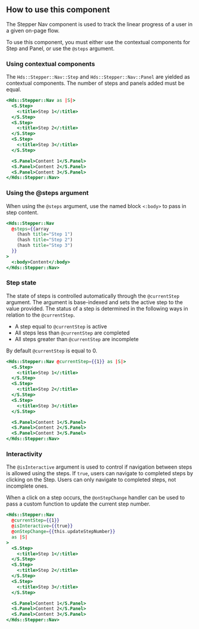 ## How to use this component

The Stepper Nav component is used to track the linear progress of a user in a given on-page flow.

To use this component, you must either use the contextual components for Step and Panel, or use the `@steps` argument.

### Using contextual components

The `Hds::Stepper::Nav::Step` and `Hds::Stepper::Nav::Panel` are yielded as contextual components. The number of steps and panels added must be equal.

```handlebars
<Hds::Stepper::Nav as |S|>
  <S.Step>
    <:title>Step 1</:title>
  </S.Step>
  <S.Step>
    <:title>Step 2</:title>
  </S.Step>
  <S.Step>
    <:title>Step 3</:title>
  </S.Step>

  <S.Panel>Content 1</S.Panel>
  <S.Panel>Content 2</S.Panel>
  <S.Panel>Content 3</S.Panel>
</Hds::Stepper::Nav>
```

### Using the @steps argument

When using the `@steps` argument, use the named block `<:body>` to pass in step content.

```handlebars
<Hds::Stepper::Nav
  @steps={{array
    (hash title="Step 1")
    (hash title="Step 2")
    (hash title="Step 3")
  }}
>
  <:body>Content</:body>
</Hds::Stepper::Nav>
```

### Step state

The state of steps is controlled automatically through the `@currentStep` argument. The argument is base-indexed and sets the active step to the value provided. The status of a step is determined in the following ways in relation to the `@currentStep`.
- A step equal to `@currentStep` is active
- All steps less than `@currentStep` are completed
- All steps greater than `@currentStep` are incomplete

By default `@currentStep` is equal to 0.

```handlebars
<Hds::Stepper::Nav @currentStep={{1}} as |S|>
  <S.Step>
    <:title>Step 1</:title>
  </S.Step>
  <S.Step>
    <:title>Step 2</:title>
  </S.Step>
  <S.Step>
    <:title>Step 3</:title>
  </S.Step>

  <S.Panel>Content 1</S.Panel>
  <S.Panel>Content 2</S.Panel>
  <S.Panel>Content 3</S.Panel>
</Hds::Stepper::Nav>
```

### Interactivity

The `@isInteractive` argument is used to control if navigation between steps is allowed using the steps. If `true`, users can navigate to completed steps by clicking on the Step. Users can only navigate to completed steps, not incomplete ones.

When a click on a step occurs, the `@onStepChange` handler can be used to pass a custom function to update the current step number.

```handlebars
<Hds::Stepper::Nav
  @currentStep={{1}}
  @isInteractive={{true}}
  @onStepChange={{this.updateStepNumber}}
  as |S|
>
  <S.Step>
    <:title>Step 1</:title>
  </S.Step>
  <S.Step>
    <:title>Step 2</:title>
  </S.Step>
  <S.Step>
    <:title>Step 3</:title>
  </S.Step>

  <S.Panel>Content 1</S.Panel>
  <S.Panel>Content 2</S.Panel>
  <S.Panel>Content 3</S.Panel>
</Hds::Stepper::Nav>
```

